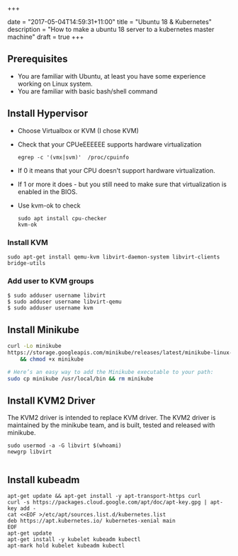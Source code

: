 +++


date = "2017-05-04T14:59:31+11:00"
title = "Ubuntu 18 & Kubernetes"
description = "How to make a ubuntu 18 server to a kubernetes master machine"
draft = true
+++

 

## Prerequisites

* You are familiar with Ubuntu, at least you have some experience working on Linux system. 
* You are familiar with basic bash/shell command


## Install Hypervisor

* Choose Virtualbox or KVM (I chose KVM)

* Check that your CPUeEEEEEE supports hardware virtualization

    ```
    egrep -c '(vmx|svm)'  /proc/cpuinfo
    ```

* If 0 it means that your CPU doesn't support hardware virtualization.
* If 1 or more it does - but you still need to make sure that virtualization is enabled in the BIOS. 

* Use kvm-ok to check

    ```
    sudo apt install cpu-checker
    kvm-ok
    ```

### Install KVM

    sudo apt-get install qemu-kvm libvirt-daemon-system libvirt-clients bridge-utils

### Add user to KVM groups

    $ sudo adduser username libvirt
    $ sudo adduser username libvirt-qemu
    $ sudo adduser username kvm    

## Install Minikube

```bash
curl -Lo minikube 
https://storage.googleapis.com/minikube/releases/latest/minikube-linux-amd64 \
    && chmod +x minikube

# Here’s an easy way to add the Minikube executable to your path:
sudo cp minikube /usr/local/bin && rm minikube

```

## Install KVM2 Driver

The KVM2 driver is intended to replace KVM driver. The KVM2 driver is maintained by the minikube team, and is built, tested and released with minikube.


```
sudo usermod -a -G libvirt $(whoami)
newgrp libvirt
```



```

```


## Install kubeadm

```
apt-get update && apt-get install -y apt-transport-https curl
curl -s https://packages.cloud.google.com/apt/doc/apt-key.gpg | apt-key add -
cat <<EOF >/etc/apt/sources.list.d/kubernetes.list
deb https://apt.kubernetes.io/ kubernetes-xenial main
EOF
apt-get update
apt-get install -y kubelet kubeadm kubectl
apt-mark hold kubelet kubeadm kubectl
```